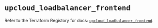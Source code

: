 # `upcloud_loadbalancer_frontend`

Refer to the Terraform Registory for docs: [`upcloud_loadbalancer_frontend`](https://www.terraform.io/docs/providers/upcloud/r/loadbalancer_frontend).
